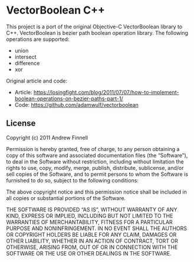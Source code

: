 # VectorBoolean C++

This project is a port of the original Objective-C VectorBoolean library to C++.
VectorBoolean is bezier path boolean operation library. The following operations are supported:

* union
* intersect
* difference
* xor

Original article and code:

* Article: https://losingfight.com/blog/2011/07/07/how-to-implement-boolean-operations-on-bezier-paths-part-1/
* Code: https://github.com/adamwulf/vectorboolean

## License

Copyright (c) 2011 Andrew Finnell

Permission is hereby granted, free of charge, to any person
obtaining a copy of this software and associated documentation
files (the “Software”), to deal in the Software without
restriction, including without limitation the rights to use,
copy, modify, merge, publish, distribute, sublicense, and/or sell
copies of the Software, and to permit persons to whom the
Software is furnished to do so, subject to the following
conditions:

The above copyright notice and this permission notice shall be
included in all copies or substantial portions of the Software.

THE SOFTWARE IS PROVIDED “AS IS”, WITHOUT WARRANTY OF ANY KIND,
EXPRESS OR IMPLIED, INCLUDING BUT NOT LIMITED TO THE WARRANTIES
OF MERCHANTABILITY, FITNESS FOR A PARTICULAR PURPOSE AND
NONINFRINGEMENT. IN NO EVENT SHALL THE AUTHORS OR COPYRIGHT
HOLDERS BE LIABLE FOR ANY CLAIM, DAMAGES OR OTHER LIABILITY,
WHETHER IN AN ACTION OF CONTRACT, TORT OR OTHERWISE, ARISING
FROM, OUT OF OR IN CONNECTION WITH THE SOFTWARE OR THE USE OR
OTHER DEALINGS IN THE SOFTWARE.
